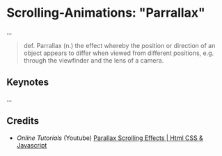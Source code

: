 # Scrolling-Animations: "Parrallax"

...

>def. Parrallax (n.)
the effect whereby the position or direction of an object appears to differ when viewed from different positions, e.g. through the viewfinder and the lens of a camera.

## Keynotes

...

## Credits

- _Online Tutorials_ (Youtube) [Parallax Scrolling Effects | Html CSS & Javascript](https://youtu.be/I3gv-GRlYvs)
